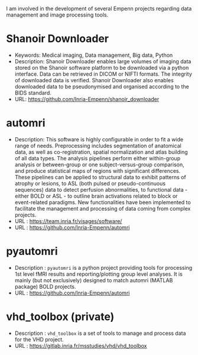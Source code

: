I am involved in the development of several Empenn projects regarding data management and image processing tools.

# Shanoir Downloader
- Keywords: Medical imaging, Data management, Big data, Python 
- Description: Shanoir Downloader enables large volumes of imaging data stored on the Shanoir software platform to be downloaded via a python interface. Data can be retrieved in DICOM or NIFTI formats. The integrity of downloaded data is verified. Shanoir Downloader also enables downloaded data to be pseudonymised and organised according to the BIDS standard.
- URL: https://github.com/Inria-Empenn/shanoir_downloader

# automri
- Description: This software is highly configurable in order to fit a wide range of needs. Preprocessing includes segmentation of anatomical data, as well as co-registration, spatial normalization and atlas building of all data types. The analysis pipelines perform either within-group analysis or between-group or one subject-versus-group comparison, and produce statistical maps of regions with significant differences. These pipelines can be applied to structural data to exhibit patterns of atrophy or lesions, to ASL (both pulsed or pseudo-continuous sequences) data to detect perfusion abnormalities, to functional data - either BOLD or ASL - to outline brain activations related to block or event-related paradigms. New functionalities have been implemented to facilitate the management and processing of data coming from complex projects.
- URL : https://team.inria.fr/visages/software/
- URL : https://github.com/Inria-Empenn/automri

# pyautomri
- Description : `pyautomri` is a python project providing tools for processing 1st level fMRI results and reporting/plotting group level analyses. It is mainly (but not exclusively) designed to match automri (MATLAB package) BOLD projects.
- URL : https://github.com/Inria-Empenn/automri


# vhd_toolbox (private)
- Description : `vhd_toolbox` is a set of tools to manage and process data for the VHD project.
- URL : https://gitlab.inria.fr/msstudies/vhd/vhd_toolbox